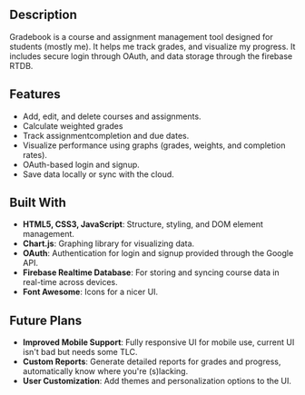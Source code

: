 ## Description
Gradebook is a course and assignment management tool designed for students (mostly me). It helps me track grades, and visualize my progress. It includes secure login through OAuth, and data storage through the firebase RTDB.

## Features
- Add, edit, and delete courses and assignments.
- Calculate weighted grades
- Track assignmentcompletion and due dates.
- Visualize performance using graphs (grades, weights, and completion rates).
- OAuth-based login and signup.
- Save data locally or sync with the cloud.

## Built With
- **HTML5, CSS3, JavaScript**: Structure, styling, and DOM element management.
- **Chart.js**: Graphing library for visualizing data.
- **OAuth**: Authentication for login and signup provided through the Google API.
- **Firebase Realtime Database**: For storing and syncing course data in real-time across devices.
- **Font Awesome**: Icons for a nicer UI.

## Future Plans  
- **Improved Mobile Support**: Fully responsive UI for mobile use, current UI isn't bad but needs some TLC.
- **Custom Reports**: Generate detailed reports for grades and progress, automatically know where you're (s)lacking.
- **User Customization**: Add themes and personalization options to the UI.
